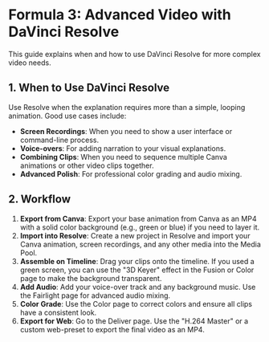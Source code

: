 # Formula 3: Advanced Video with DaVinci Resolve

This guide explains when and how to use DaVinci Resolve for more complex video needs.

## 1. When to Use DaVinci Resolve

Use Resolve when the explanation requires more than a simple, looping animation. Good use cases include:

*   **Screen Recordings**: When you need to show a user interface or command-line process.
*   **Voice-overs**: For adding narration to your visual explanations.
*   **Combining Clips**: When you need to sequence multiple Canva animations or other video clips together.
*   **Advanced Polish**: For professional color grading and audio mixing.

## 2. Workflow

1.  **Export from Canva**: Export your base animation from Canva as an MP4 with a solid color background (e.g., green or blue) if you need to layer it.
2.  **Import into Resolve**: Create a new project in Resolve and import your Canva animation, screen recordings, and any other media into the Media Pool.
3.  **Assemble on Timeline**: Drag your clips onto the timeline. If you used a green screen, you can use the "3D Keyer" effect in the Fusion or Color page to make the background transparent.
4.  **Add Audio**: Add your voice-over track and any background music. Use the Fairlight page for advanced audio mixing.
5.  **Color Grade**: Use the Color page to correct colors and ensure all clips have a consistent look.
6.  **Export for Web**: Go to the Deliver page. Use the "H.264 Master" or a custom web-preset to export the final video as an MP4.
